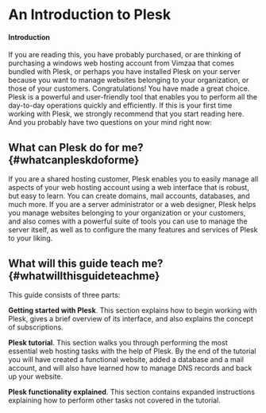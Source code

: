 # An Introduction to Plesk

#### Introduction

If you are reading this, you have probably purchased, or are thinking of purchasing a windows web hosting account from Vimzaa that comes bundled with Plesk, or perhaps you have installed Plesk on your server because you want to manage websites belonging to your organization, or those of your customers. Congratulations! You have made a great choice. Plesk is a powerful and user-friendly tool that enables you to perform all the day-to-day operations quickly and efficiently. If this is your first time working with Plesk, we strongly recommend that you start reading here. And you probably have two questions on your mind right now:

## What can Plesk do for me? {#whatcanpleskdoforme}

If you are a shared hosting customer, Plesk enables you to easily manage all aspects of your web hosting account using a web interface that is robust, but easy to learn. You can create domains, mail accounts, databases, and much more. If you are a server administrator or a web designer, Plesk helps you manage websites belonging to your organization or your customers, and also comes with a powerful suite of tools you can use to manage the server itself, as well as to configure the many features and services of Plesk to your liking.

## What will this guide teach me? {#whatwillthisguideteachme}

This guide consists of three parts:

**Getting started with Plesk**. This section explains how to begin working with Plesk, gives a brief overview of its interface, and also explains the concept of subscriptions.

**Plesk tutorial**. This section walks you through performing the most essential web hosting tasks with the help of Plesk. By the end of the tutorial you will have created a functional website, added a database and a mail account, and will also have learned how to manage DNS records and back up your website.

**Plesk functionality explained**. This section contains expanded instructions explaining how to perform other tasks not covered in the tutorial.

